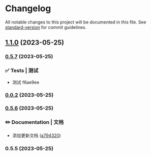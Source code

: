 # Changelog

All notable changes to this project will be documented in this file. See [standard-version](https://github.com/conventional-changelog/standard-version) for commit guidelines.

## [1.1.0](///compare/v0.5.7...v1.1.0) (2023-05-25)

### [0.5.7](///compare/v0.5.6...v0.5.7) (2023-05-25)


### ✅ Tests | 测试

* 测试 f6ae9ee

### [0.0.2](///compare/v0.5.6...v0.0.2) (2023-05-25)

### [0.5.6](https://github.com/yulimchen/vue3-h5-template/compare/v0.5.5...v0.5.6) (2023-05-25)


### ✏️ Documentation | 文档

* 添加更新文档 ([a794320](https://github.com/yulimchen/vue3-h5-template/commit/a7943201e54e88e8fed29162e458c320091c0df3))

### 0.5.5 (2023-05-25)
